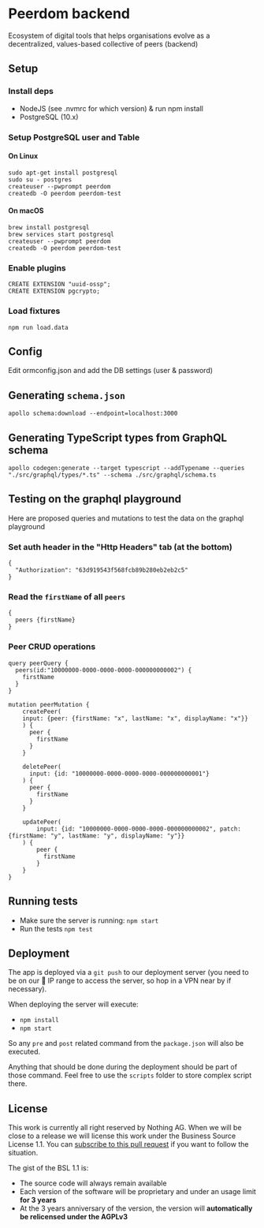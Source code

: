 # Peerdom backend

Ecosystem of digital tools that helps organisations evolve as a decentralized, values-based collective of peers (backend)

## Setup

### Install deps

- NodeJS (see .nvmrc for which version) & run npm install
- PostgreSQL (10.x)

### Setup PostgreSQL user and Table

#### On Linux
```
sudo apt-get install postgresql
sudo su - postgres
createuser --pwprompt peerdom
createdb -O peerdom peerdom-test
```

#### On macOS
```
brew install postgresql
brew services start postgresql
createuser --pwprompt peerdom
createdb -O peerdom peerdom-test
```

### Enable plugins
```
CREATE EXTENSION "uuid-ossp";
CREATE EXTENSION pgcrypto;
```

### Load fixtures
```
npm run load.data
```

## Config

Edit ormconfig.json and add the DB settings (user & password)

## Generating `schema.json`

```
apollo schema:download --endpoint=localhost:3000
```

## Generating TypeScript types from GraphQL schema

```
apollo codegen:generate --target typescript --addTypename --queries "./src/graphql/types/*.ts" --schema ./src/graphql/schema.ts
```

## Testing on the graphql playground

Here are proposed queries and mutations to test the data on the graphql playground

### Set auth header in the "Http Headers" tab (at the bottom)
```
{
  "Authorization": "63d919543f568fcb89b280eb2eb2c5"
}
```


### Read the `firstName` of all `peers`
```
{
  peers {firstName}
}
```

### Peer CRUD operations
```
query peerQuery {
  peers(id:"10000000-0000-0000-0000-000000000002") {
    firstName
  }
}

mutation peerMutation {
    createPeer(
    input: {peer: {firstName: "x", lastName: "x", displayName: "x"}}
    ) {
      peer {
        firstName
      }
    }
  
    deletePeer(
      input: {id: "10000000-0000-0000-0000-000000000001"}
    ) {
      peer {
        firstName
      }
    }
    
    updatePeer(
        input: {id: "10000000-0000-0000-0000-000000000002", patch: {firstName: "y", lastName: "y", displayName: "y"}}
    ) {
        peer {
          firstName
        }
    }
}
```

## Running tests
- Make sure the server is running: `npm start`
- Run the tests `npm test`

## Deployment

The app is deployed via a `git push` to our deployment server (you need to be
on our :rocket: IP range to access the server, so hop in a VPN near by if
necessary).

When deploying the server will execute:
- `npm install`
- `npm start`

So any `pre` and `post` related command from the `package.json` will also be
executed.

Anything that should be done during the deployment should be part of those
command. Feel free to use the `scripts` folder to store complex script there.

## License

This work is currently all right reserved by Nothing AG. When we will be close
to a release we will license this work under the Business Source License 1.1.
You can [subscribe to this pull
request](https://github.com/peerdom/peerdom-backend/pull/2) if you want to
follow the situation.

The gist of the BSL 1.1 is:
* The source code will always remain available
* Each version of the software will be proprietary and under an usage limit
  **for 3 years**
* At the 3 years anniversary of the version, the version will **automatically
  be relicensed under the AGPLv3**
